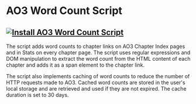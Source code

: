 # AO3 Word Count Script

## [![Install AO3 Word Count Script](https://img.shields.io/badge/Install-AO3_Word_Count_Script-blue.svg)](https://github.com/AntonDumov/AO3-Word-Count-Script/raw/main/script.user.js)

The script adds word counts to chapter links on AO3 Chapter Index pages and in Stats on every chapter page. The script uses regular expressions and DOM manipulation to extract the word count from the HTML content of each chapter and adds it as a span element to the chapter link.

The script also implements caching of word counts to reduce the number of HTTP requests made to AO3. Cached word counts are stored in the user's local storage and are retrieved and used if they are not expired. The cache duration is set to 30 days.
